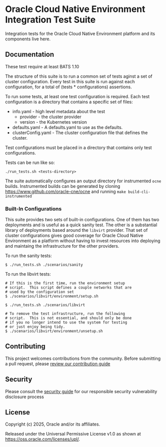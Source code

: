 # Oracle Cloud Native Environment Integration Test Suite

Integration tests for the Oracle Cloud Native Environment platform and its
components live here.

## Documentation

These test require at least BATS 1.10

The structure of this suite is to run a common set of tests aginst a set of
cluster configuration.  Every test in this suite is run against each
configuration, for a total of (tests * configurations) assertions.

To run some tests, at least one test configuration is required.  Each test
configuration is a directory that contains a specific set of files:

* info.yaml - high level metadata about the test
  * provider - the cluster provider
  * version - the Kubernetes version
* defaults.yaml - A defaults.yaml to use as the defaults.
* clusterConfig.yaml - The cluster configuration file that defines the cluster.

Test configurations must be placed in a directory that contains only test
configurations.

Tests can be run like so:

`./run_tests.sh <tests-directory>`

The suite automatically configures an output directory for instrumented `ocne`
builds.  Instrumented builds can be generated by cloning
https://www.github.com/oracle-cne/ocne and running `make build-cli-instrumented`

### Built-In Configurations

This suite provides two sets of built-in configurations.  One of them has two
deployments and is useful as a quick sanity test.  The other is a substantial
library of deployments based around the `libvirt` provider.  That set of
cluster configurations gives good coverage for Oracle Cloud Native Environment
as a platform without having to invest resources into deploying and maintaing
the infrastructure for the other providers.

To run the sanity tests:
```
$ ./run_tests.sh ./scenarios/sanity
```

To run the libvirt tests:
```
# If this is the first time, run the environment setup
# script.  This script defines a couple networks that are
# used by the configuration set
$ ./scenarios/libvirt/environment/setup.sh

$ ./run_tests.sh ./scenarios/libvirt

# To remove the test infrastructure, run the following
# script.  This is not essential, and should only be done
# if you no longer intend to use the system for testing
# or just enjoy being tidy.
$ ./scenarios/libvirt/environment/unsetup.sh
```

## Contributing

This project welcomes contributions from the community. Before submitting a pull request, please [review our contribution guide](./CONTRIBUTING.md)

## Security

Please consult the [security guide](./SECURITY.md) for our responsible security vulnerability disclosure process

## License

Copyright (c) 2025, Oracle and/or its affiliates.

Released under the Universal Permissive License v1.0 as shown at
<https://oss.oracle.com/licenses/upl/>.
